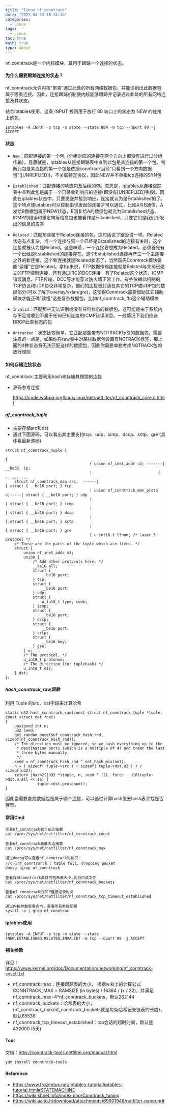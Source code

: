 ```yaml
---
title: "linux nf_conntrack"
date: "2021-04-13 15:34:10"
categories:
  - Linux
tags:
  - Linux
toc: true
math: true
type: about
---
```


nf_conntrack是一个内核模块，其用于跟踪一个连接的状态。

#### 为什么需要跟踪连接的状态？

nf_conntrack允许内核”审查”通过此处的所有网络数据包，并能识别出此数据包属于哪条连接。因此，连接跟踪机制使内核能够跟踪并记录通过此处的所有网络连接及其状态。

结合Iptables使用，这条 INPUT 规则用于放行 80 端口上的状态为 NEW 的连接上的包。

```
iptables -A INPUT -p tcp -m state --state NEW -m tcp --dport 80 -j ACCEPT
```

#### 状态

- `New`：匹配连接的第一个包（分组对应的连接在两个方向上都没有进行过分组传输）。意思就是，iptables从连接跟踪表中查到此包是某连接的第一个包。判断此包是某连接的第一个包是依据conntrack当前”只看到一个方向数据包”([UNREPLIED])，不关联特定协议，因此NEW并不单指tcp连接的SYN包

- `Established`：匹配连接的响应包及后续的包。意思是，iptables从连接跟踪表中查到此包是属于一个已经收到响应的连接(即没有[UNREPLIED]字段)。因此在iptables状态中，只要发送并接到响应，连接就认为是Established的了。这个特点使iptables可以控制由谁发起的连接才可以通过，比如A与B通信，A发给B数据包属于NEW状态，B回复给A的数据包就变为Established状态。ICMP的错误和重定向等信息包也被看作是Established，只要它们是我们所发出的信息的应答

- `Related`：匹配那些属于Related连接的包，这句话说了跟没说一样。Related状态有点复杂，当一个连接与另一个已经是Established的连接有关时，这个连接就被认为是Related。这意味着，一个连接要想成为Related，必须首先有一个已经是Established的连接存在。这个Established连接再产生一个主连接之外的新连接，这个新连接就是Related状态了，当然首先Conntrack模块要能”读懂”它是Related。拿ftp来说，FTP数据传输连接就是Related与先前已建立的FTP控制连接，还有通过IRC的DCC连接。有了Related这个状态，ICMP错误消息、FTP传输、DCC等才能穿过防火墙正常工作。有些依赖此机制的TCP协议和UDP协议非常复杂，他们的连接被封装在其它的TCP或UDP包的数据部分(可以了解下overlay/vxlan/gre)，这使得Conntrack需要借助其它辅助模块才能正确”读懂”这些复杂数据包，比如nf_conntrack_ftp这个辅助模块

- `Invalid`：匹配那些无法识别或没有任何状态的数据包。这可能是由于系统内存不足或收到不属于任何已知连接的ICMP错误消息。一般情况下我们应该DROP此类状态的包

- `Untracked`：状态比较简单，它匹配那些带有NOTRACK标签的数据包。需要注意的一点是，如果你在raw表中对某些数据包设置有NOTRACK标签，那上面的4种状态将无法匹配这样的数据包，因此你需要单独考虑NOTRACK包的放行规则

#### 如何存储连接状态

nf_conntrack 主要利用hash来存储其跟踪的连接

- 源码参考连接

  https://code.woboq.org/linux/linux/net/netfilter/nf_conntrack_core.c.html

##### nf_conntrack_tuple

- 主要存储src和dst
- 通过下面源码，可以看出其主要支持tcp、udp、icmp、dccp、sctp、gre (具体看最新源码)

```
struct nf_conntrack_tuple {
                                                                         {
									 { union nf_inet_addr u3; -------| __be32  ip;
									 |							   { ..........
	struct nf_conntrack_man src;  ------|                                     { struct { __be16 port; } tcp
									 | union nf_conntrack_man_proto u;-----| struct { __be16 port; } udp
									 |                                     | struct { __be16 port; } icmp
									 |                                     | struct { __be16 port; } dccp
									 |                                     | struct { __be16 port; } sctp
									 |                                     { struct { __be16 port; } gre
									 { u_int16_t l3num; /* Layer 3 protocol */ 
	/* These are the parts of the tuple which are fixed. */
	struct {
		union nf_inet_addr u3;
		union {
			/* Add other protocols here. */
			__be16 all;
			struct {
				__be16 port;
			} tcp;
			struct {
				__be16 port;
			} udp;
			struct {
				u_int8_t type, code;
			} icmp;
			struct {
				__be16 port;
			} dccp;
			struct {
				__be16 port;
			} sctp;
			struct {
				__be16 key;
			} gre;
		} u;
		/* The protocol. */
		u_int8_t protonum;
		/* The direction (for tuplehash) */
		u_int8_t dir;
	} dst;
};
```

##### hash_conntrack_raw函数

利用 Tuple 的src、dst字段来计算哈希

```
static u32 hash_conntrack_raw(const struct nf_conntrack_tuple *tuple, const struct net *net)
{
	unsigned int n;
	u32 seed;
	get_random_once(&nf_conntrack_hash_rnd, sizeof(nf_conntrack_hash_rnd));
	/* The direction must be ignored, so we hash everything up to the
	 * destination ports (which is a multiple of 4) and treat the last
	 * three bytes manually.
	 */
	seed = nf_conntrack_hash_rnd ^ net_hash_mix(net);
	n = ( sizeof( tuple->src ) + sizeof( tuple->dst.u3 ) ) / sizeof(u32);
	return jhash2((u32 *)tuple, n, seed ^ (((__force __u16)tuple->dst.u.all << 16) |
		      tuple->dst.protonum));
}
```

因此当需要查找数据包是属于哪个连接，可以通过计算hash值去hash表寻找是否存有。

#### 常用Cmd

```
查看nf_conntrack表当前连接数    
cat /proc/sys/net/netfilter/nf_conntrack_count       

查看nf_conntrack表最大连接数  
cat /proc/sys/net/netfilter/nf_conntrack_max    

通过dmesg可以查看nf_conntrack的状况：
//小心nf_conntranck : table full, dropping packet
dmesg |grep nf_conntrack

查看存储conntrack条目的哈希表大小,此为只读文件
cat /proc/sys/net/netfilter/nf_conntrack_buckets

查看nf_conntrack的TCP连接记录时间
cat /proc/sys/net/netfilter/nf_conntrack_tcp_timeout_established

通过内核参数查看命令，查看所有参数配置
sysctl -a | grep nf_conntrac
```

#### Iptables使用

```
iptables -A INPUT -p tcp -m state --state (NEW,ESTABLISHED,RELATED,INVALID) -m tcp --dport 80 -j ACCEPT
```

#### 相关参数

详见：https://www.kernel.org/doc/Documentation/networking/nf_conntrack-sysctl.txt

- nf_conntrack_max：连接跟踪表的大小，
  根据wiki上的计算公式 CONNTRACK_MAX = RAMSIZE (in bytes) / 16384 / (x / 32)，并满足nf_conntrack_max=4*nf_conntrack_buckets，默认262144
- nf_conntrack_buckets：哈希表的大小，(nf_conntrack_max/nf_conntrack_buckets就是每条哈希记录链表的长度)，默认65536
- nf_conntrack_tcp_timeout_established：tcp会话的超时时间，默认是432000 (5天)

#### Tool

文档：http://conntrack-tools.netfilter.org/manual.html

```
yum install conntrack-tools
```

#### Reference

- https://www.frozentux.net/iptables-tutorial/iptables-tutorial.html#STATEMACHINE
- https://wiki.khnet.info/index.php/Conntrack_tuning
- https://wiki.aalto.fi/download/attachments/69901948/netfilter-paper.pdf